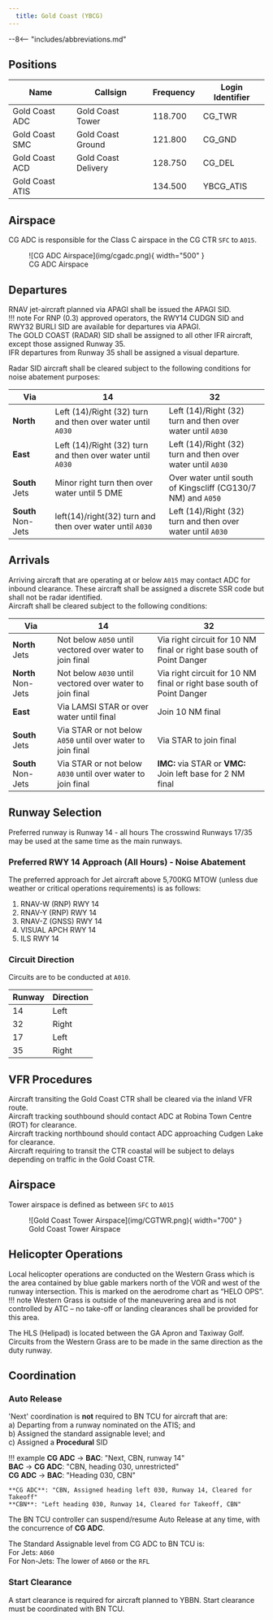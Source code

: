 ```yaml
---
  title: Gold Coast (YBCG)
---
```


--8<-- "includes/abbreviations.md"

## Positions
| Name               | Callsign       | Frequency        | Login Identifier                         |
| ------------------ | -------------- | ---------------- | ---------------------------------------- |
| Gold Coast ADC | Gold Coast Tower   | 118.700       | CG_TWR                       |
| Gold Coast SMC | Gold Coast Ground  | 121.800       | CG_GND                       |
| Gold Coast ACD | Gold Coast Delivery | 128.750       | CG_DEL                       |
| Gold Coast ATIS    |                        | 134.500          | YBCG_ATIS                        |

## Airspace
CG ADC is responsible for the Class C airspace in the CG CTR `SFC` to `A015`.

<figure markdown>
![CG ADC Airspace](img/cgadc.png){ width="500" }
  <figcaption>CG ADC Airspace</figcaption>
</figure>

## Departures
RNAV jet-aircraft planned via APAGI shall be issued the APAGI SID.  
!!! note
    For RNP (0.3) approved operators, the RWY14 CUDGN SID and RWY32 BURLI SID are available for departures via APAGI.  
The GOLD COAST (RADAR) SID shall be assigned to all other IFR aircraft, except those assigned Runway 35.  
IFR departures from Runway 35 shall be assigned a visual departure.  

Radar SID aircraft shall be cleared subject to the following conditions for noise abatement purposes:

| Via             | 14      | 32       |
| ------------------ | -------------- | ---------------- |
|  **North**   |   Left (14)/Right (32) turn and then over water until `A030`    | Left (14)/Right (32) turn and then over water until `A030` |
|  **East**   |   Left (14)/Right (32) turn and then over water until `A030`      | Left (14)/Right (32) turn and then over water until `A030` |
|  **South** Jets   |   Minor right turn then over water until 5 DME   |    Over water until south of Kingscliff (CG130/7 NM) and `A050`    |
|  **South** Non-Jets  |    left(14)/right(32) turn and then over water until `A030`     |Left (14)/Right (32) turn and then over water until `A030`  |


## Arrivals
Arriving aircraft that are operating at or below `A015` may contact ADC for inbound clearance. These aircraft shall be assigned a discrete SSR code but shall not be radar identified.  
Aircraft shall be cleared subject to the following conditions:

| Via             | 14      | 32       |
| ------------------ | -------------- | ---------------- |
|  **North** Jets   |  Not below `A050` until vectored over water to join final    | Via right circuit for 10 NM final or right base south of Point Danger  |
|  **North** Non-Jets   |   Not below `A030` until vectored over water to join final   | Via right circuit for 10 NM final or right base south of Point Danger  |
|  **East**   |   Via LAMSI STAR or over water until final   |    Join 10 NM final   |
|  **South** Jets   |    Via STAR or not below `A050` until over water to join final |  Via STAR to join final  |
|  **South** Non-Jets   |    Via STAR or not below `A030` until over water to join final |  **IMC:** via STAR or **VMC:** Join left base for 2 NM final |

## Runway Selection
Preferred runway is Runway 14 - all hours
The crosswind Runways 17/35 may be used at the same time as the main runways.

### Preferred RWY 14 Approach (All Hours) - Noise Abatement
The preferred approach for Jet aircraft above 5,700KG MTOW (unless due weather or critical operations requirements) is as follows:  
<ol><li>RNAV-W (RNP) RWY 14</li><li>RNAV-Y (RNP) RWY 14</li><li>RNAV-Z (GNSS) RWY 14</li><li>VISUAL APCH RWY 14</li><li>ILS RWY 14</li></ol>

### Circuit Direction
Circuits are to be conducted at `A010`.  

| Runway               | Direction       |
| ------------------ | -------------- |
| 14 | Left  |
| 32 | Right  |
| 17 | Left | 
| 35 | Right    | 

## VFR Procedures

Aircraft transiting the Gold Coast CTR shall be cleared via the inland VFR route.  
Aircraft tracking southbound should contact ADC at Robina Town Centre (ROT) for clearance.  
Aircraft tracking northbound should contact ADC approaching Cudgen Lake for clearance.  
Aircraft requiring to transit the CTR coastal will be subject to delays depending on traffic in the Gold Coast CTR.  

## Airspace
Tower airspace is defined as between `SFC` to `A015` 

<figure markdown>
![Gold Coast Tower Airspace](img/CGTWR.png){ width="700" }
  <figcaption>Gold Coast Tower Airspace</figcaption>
</figure>

## Helicopter Operations
Local helicopter operations are conducted on the Western Grass which is the area contained by blue gable markers north of the VOR and west of the runway intersection. This is marked on the aerodrome chart as “HELO OPS”.
!!! note
    Western Grass is outside of the maneuvering area and is not controlled by ATC – no take-off or landing clearances shall be provided for this area.

The HLS (Helipad) is located between the GA Apron and Taxiway Golf. 
Circuits from the Western Grass are to be made in the same direction as the duty runway.

## Coordination
### Auto Release
'Next' coordination is **not** required to BN TCU for aircraft that are:   
  a) Departing from a runway nominated on the ATIS; and  
  b) Assigned the standard assignable level; and  
  c) Assigned a **Procedural** SID

!!! example
    <span class="hotline">**CG ADC** -> **BAC**</span>: "Next, CBN, runway 14"  
    <span class="hotline">**BAC** -> **CG ADC**</span>: "CBN, heading 030, unrestricted"  
    <span class="hotline">**CG ADC** -> **BAC**</span>: "Heading 030, CBN"  

    **CG ADC**: "CBN, Assigned heading left 030, Runway 14, Cleared for Takeoff"  
    **CBN**: "Left heading 030, Runway 14, Cleared for Takeoff, CBN"

The BN TCU controller can suspend/resume Auto Release at any time, with the concurrence of **CG ADC**.

The Standard Assignable level from CG ADC to BN TCU is:  
For Jets: `A060`  
For Non-Jets: The lower of `A060` or the `RFL`

### Start Clearance
A start clearance is required for aircraft planned to YBBN. Start clearance must be coordinated with BN TCU.